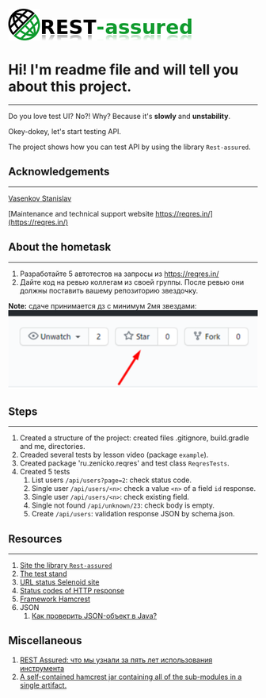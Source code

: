 
![](readme-images/logo-transparent.png) ![](readme-images/name-transparent.png) 

# Hi! I'm readme file and will tell you about this project.
___
Do you love test UI? No?! Why? Because it's **slowly** and **unstability**.

Okey-dokey, let's start testing API.

The project shows how you can test API by using the library `Rest-assured`.


## Acknowledgements
___
[Vasenkov Stanislav](https://github.com/svasenkov)


[Maintenance and technical support website https://reqres.in/](https://reqres.in/)

## About the hometask
___
1. Разработайте 5 автотестов на запросы из https://reqres.in/
2. Дайте код на ревью коллегам из своей группы. После ревью они должны поставить вашему репозиторию звездочку. 
 
**Note:** сдаче принимается дз с минимум 2мя звездами:
![](readme-images/hometaskresult.png)

## Steps
___
1. Created a structure of the project: created files .gitignore, build.gradle and me, directories.
2. Creaded several tests by lesson video (package `example`).
3. Created package 'ru.zenicko.reqres' and test class `ReqresTests`.
4. Created 5 tests
   1. List users `/api/users?page=2`: check status code.
   2. Single user `/api/users/<n>`: check a value `<n>` of a field `id` response.
   3. Single user `/api/users/<n>`: check existing field.
   4. Single <resource> not found `/api/unknown/23`: check body is empty.
   5. Create `/api/users`: validation response JSON by schema.json.

## Resources
___
1. [Site the library `Rest-assured`](https://rest-assured.io/)
2. [The test stand](https://reqres.in/)
3. [URL status Selenoid site](https://selenoid.autotests.cloud/status)
4. [Status codes of HTTP response](https://bertal.ru/)
5. [Framework Hamcrest](http://hamcrest.org/JavaHamcrest/tutorial)
6. JSON
   1. [Как проверить JSON-объект в Java?](https://overcoder.net/q/714825/%D0%BA%D0%B0%D0%BA-%D0%BF%D1%80%D0%BE%D0%B2%D0%B5%D1%80%D0%B8%D1%82%D1%8C-json-%D0%BE%D0%B1%D1%8A%D0%B5%D0%BA%D1%82-%D0%B2-java)

## Miscellaneous
1. [REST Assured: что мы узнали за пять лет использования инструмента](https://habr.com/ru/company/dins/blog/464225/)
2. [A self-contained hamcrest jar containing all of the sub-modules in a single artifact.](https://mvnrepository.com/artifact/org.hamcrest/hamcrest-all)
